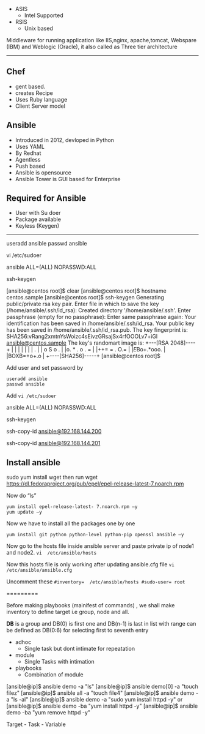 

- ASIS
  - Intel Supported
- RSIS 
  - Unix based

Middleware for running application like IIS,nginx, apache,tomcat, Webspare (IBM) and Weblogic (Oracle), it also called as Three tier architecture 



------------
## Chef 
- gent based.
- creates Recipe
- Uses Ruby language
- Client Server model 


## Ansible 
- Introduced in 2012, devloped in Python
- Uses YAML 
- By Redhat
- Agentless
- Push based
- Ansible is opensource
- Ansible Tower is GUI based for Enterprise

## Required for Ansible 
- User with Su doer 
- Package available 
- Keyless (Keygen)



---

useradd ansible 
passwd ansible

vi /etc/sudoer


ansible ALL=(ALL) NOPASSWD:ALL


ssh-keygen


[ansible@centos root]$ clear
[ansible@centos root]$ hostname
centos.sample
[ansible@centos root]$ ssh-keygen
Generating public/private rsa key pair.
Enter file in which to save the key (/home/ansible/.ssh/id_rsa):
Created directory '/home/ansible/.ssh'.
Enter passphrase (empty for no passphrase):
Enter same passphrase again:
Your identification has been saved in /home/ansible/.ssh/id_rsa.
Your public key has been saved in /home/ansible/.ssh/id_rsa.pub.
The key fingerprint is:
SHA256:vRang2xmtnYsWoizc4sEivzGRsajSx4rfOOOLv7+iGI ansible@centos.sample
The key's randomart image is:
+---[RSA 2048]----+
|                 |
|                 |
|                 |
|         .       |
|  o     S o .    |
|o. * . o . =     |
|++= = . O.=      |
|*E*Bo+.*ooo.     |
|BOXB=+o+.o       |
+----[SHA256]-----+
[ansible@centos root]$


Add user and set password by 
```
useradd ansible 
passwd ansible
```
Add 
`vi /etc/sudoer`


ansible ALL=(ALL) NOPASSWD:ALL


ssh-keygen






ssh-copy-id ansible@192.168.144.200

ssh-copy-id ansible@192.168.144.201


## Install ansible
sudo yum install wget 
then run 
wget https://dl.fedoraproject.org/pub/epel/epel-release-latest-7.noarch.rpm

Now do “ls”
```shell
yum install epel-release-latest- 7.noarch.rpm –y
yum update –y 
```
Now we have to install all the packages one by one

`yum install git python python-level python-pip openssl ansible –y`

Now go to the hosts file inside ansible server and paste private ip of node1 and node2.
`vi  /etc/ansible/hosts`

Now this hosts file is only working after updating ansible.cfg  file
`vi  /etc/ansible/ansible.cfg`

Uncomment these 
`#inventory=  /etc/ansible/hosts
#sudo-user= root`


=========


Before making playbooks (mainifest of commands) , we shall make inventory to define target i.e group, node and all. 

**DB** is a group and DB(0) is first one and DB(n-1) is last in list with range can be defined as DB(0:6) for selecting first to seventh entry

- adhoc
  - Single task but dont intimate for repeatation
- module 
  - Single Tasks with intimation
- playbooks
  - Combination of module




[ansible@ip]$ ansible demo -a "ls"
[ansible@ip]$ ansible demo[0] -a "touch filez"
[ansible@ip]$ ansible all -a "touch file4"
[ansible@ip]$ ansible demo -a "ls -al"
[ansible@ip]$ ansible demo -a "sudo yum install httpd -y"
                                   or 
[ansible@ip]$ ansible demo -ba "yum install httpd -y"
[ansible@ip]$ ansible demo -ba "yum remove httpd -y"


Target - Task - Variable 
